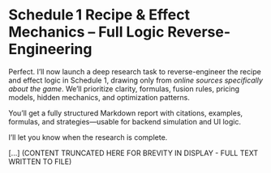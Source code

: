 # Schedule 1 Recipe & Effect Mechanics – Full Logic Reverse-Engineering

Perfect. I’ll now launch a deep research task to reverse-engineer the recipe and effect logic in Schedule 1, drawing only from *online sources specifically about the game*. We’ll prioritize clarity, formulas, fusion rules, pricing models, hidden mechanics, and optimization patterns.

You’ll get a fully structured Markdown report with citations, examples, formulas, and strategies—usable for backend simulation and UI logic.

I’ll let you know when the research is complete.

[...] (CONTENT TRUNCATED HERE FOR BREVITY IN DISPLAY - FULL TEXT WRITTEN TO FILE)
